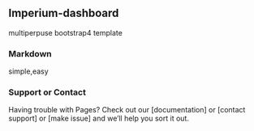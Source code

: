 ## Imperium-dashboard

multiperpuse bootstrap4 template 

### Markdown

simple,easy

### Support or Contact

Having trouble with Pages? Check out our [documentation] or [contact support] or [make issue] and we’ll help you sort it out.
